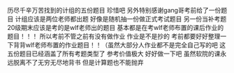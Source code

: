 历尽千辛万苦找到的计组的五份题目 珍惜吧 另外特别感谢gang哥考前给了一份题目
计组应该是两位老师都出题 好像是随机抽一份做正式考试题目 另一份当补考题
20级期末应该是考的是wlf老师出的题目 基本都是在考wlf老师布置的课后作业的题目！！！ 所以考前不管之前有没有做作业 作业是不是抄的 考前都要好好整理一下背背wlf老师布置的作业题目！！（虽然大部分人作业都不是完全自己写的吧
这五份题目已经涵盖了所有考题类型了 参考价值极大 好好做一下吧
虽然软院的课永远脱离不了无穷无尽地背书 但是计算题也不能抛弃
